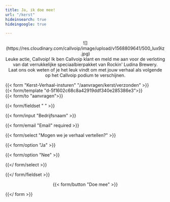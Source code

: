 ```yaml
---
title: Ja, ik doe mee!
url: "/kerst"
hideinsearch: true
hideingoogle: true

---
```

<center>
![](https://res.cloudinary.com/callvoip/image/upload/v1568809641/500_lux9iz.jpg)

<br>
Leuke actie, Callvoip! Ik ben Callvoip klant en meld me aan voor de verloting van dat verrukkelijke speciaalbierpakket van Rockin' Ludina Brewery. <br>Laat ons ook weten of je het leuk vindt om met jouw verhaal als volgende op het Callvoip podium te verschijnen.</center>

{{< form "Kerst-Verhaal-insturen" "/aanvragen/kerst/verzonden" >}}  
{{< form/template "d-5f1602c68c8a42919ddf340e285386e3">}}  
{{< form/to "aanvragen">}}

{{< form/fieldset " " >}}

{{< form/input "Bedrijfsnaam" >}}

{{< form/email "Email" required >}}

{{< form/select "Mogen we je verhaal vertellen?" >}}

{{< form/option "Ja" >}}

{{< form/option "Nee" >}}

{{</ form/select >}}

{{</ form/fieldset >}}

<center>{{< form/button "Doe mee" >}}</center>

{{</ form >}}
